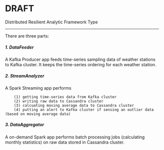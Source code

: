 # DRAFT
Distributed Resilient Analytic Framework Type

---
There are three parts:  
##### 1. DataFeeder
A Kafka Producer app feeds time-series sampling data of weather stations to Kafka cluster. It keeps the time-series ordering for each weather station.

##### 2. StreamAnalyzer
A Spark Streaming app performs

        (1) getting time-series data from Kafka cluster
        (2) writing raw data to Cassandra cluster
        (3) calcuating moving average data to Cassandra cluster
        (4) putting an alert to Kafka cluster if sensing an outlier data (based on moving average data)

##### 3. DataAggregator
A on-demand Spark app performs batch processing jobs (calculating monthly statistics) on raw data stored in Cassandra cluster.

